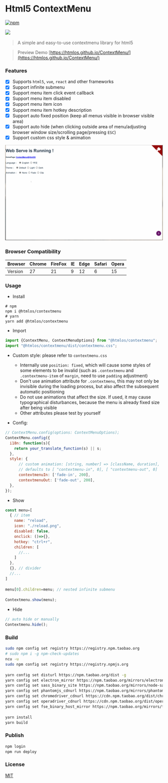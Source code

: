 # Html5 ContextMenu

[![npm](https://badgen.net/npm/v/@htmlos/contextmenu)](https://npm.im/@htmlos/contextmenu)

![](https://changkun.de/urlstat?mode=github&repo=HtmlOS/ContextMenu)

> A simple and easy-to-use contextmenu library for html5

> Preview Demo [https://htmlos.github.io/ContextMenu/](https://htmlos.github.io/ContextMenu/)

### Features

- [X] Supports  `html5`, `vue`, `react` and other frameworks
- [X] Support infinite submenu
- [X] Support menu item click event callback
- [X] Support menu item disabled
- [X] Support menu item icon
- [X] Support menu item hotkey description
- [X] Support auto fixed position (keep all menus visible in browser visible area)
- [X] Support auto hide (when clicking outside area of ​​menu/adjusting browser window size/scrolling page/pressing `ESC`)
- [X] Support custom css style & animation

![](./capture/capture1.gif)

### Browser Compatibility

| Browser | Chrome | FireFox | IE | Edge | Safari | Opera |
| ------- | ------ | ------- | -- | ---- | ------ | ----  |
| Version |   27   |    21   |  9 |  12  |   6    | 15    | 

### Usage

- Install

```shell
# npm
npm i @htmlos/contextmenu
# yarn
yarn add @htmlos/contextmenu
```

- Import

```js
import {ContextMenu, ContextMenuOptions} from "@htmlos/contextmenu";
import "@htmlos/contextmenu/dist/contextmenu.css";
```

- Custom style: please refer to `contextmenu.css`
  - Internally use `position: fixed`, which will cause some styles of some elements to be invalid (such as `.contextmenu` and `.contextmenu-item` of `margin`, need to use `padding` adjustment)
  - Don't use animation attribute for `.contextmenu`, this may not only be invisible during the loading process, but also affect the subsequent automatic positioning
  - Do not use animations that affect the size. If used, it may cause typographical disturbances, because the menu is already fixed size after being visible
  - Other attributes please test by yourself

- Config:

```js
// ContextMenu.config(options: ContextMenuOptions);
ContextMenu.config({
  i18n: function(s){
    return your_translate_function(s) || s;
  },
  style: {
      // custom animation: [string, number] => [className, duration],
      // defaults to [ "contextmenu-in", 0], [ "contextmenu-out", 0]
      contextmenuIn: ['fade-in', 200],
      contextmenuOut: ['fade-out', 200],
  },
});
```

- Show
  
```js
const menu=[
  { // item
    name: "reload",
    icon: "./reload.png",
    disabled: false,
    onclick: ()=>{},
    hotkey: "ctrl+r",
    children: [
      //...
    ]
  },
  {}, // divider
  //...
]

menu[0].children=menu; // nested infinite submenu

Contextmenu.show(menu);
```

- Hide

```js
// auto hide or manually
Contextmenu.hide();
```

### Build

```bash
sudo npm config set registry https://registry.npm.taobao.org
# sudo npm i -g npm-check-updates
ncu -u
sudo npm config set registry https://registry.npmjs.org

yarn config set disturl https://npm.taobao.org/dist -g
yarn config set electron_mirror https://npm.taobao.org/mirrors/electron/ -g
yarn config set sass_binary_site https://npm.taobao.org/mirrors/node-sass/ -g
yarn config set phantomjs_cdnurl https://npm.taobao.org/mirrors/phantomjs/ -g
yarn config set chromedriver_cdnurl https://cdn.npm.taobao.org/dist/chromedriver -g
yarn config set operadriver_cdnurl https://cdn.npm.taobao.org/dist/operadriver -g
yarn config set fse_binary_host_mirror https://npm.taobao.org/mirrors/fsevents -g

yarn install
yarn build
```

### Publish

```bash
npm login
npm run deploy
```

### License

[MIT](./license.txt)
